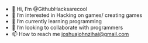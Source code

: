 - 👋 Hi, I’m @GithubHacksarecool
- 👀 I’m interested in Hacking on games/ creating games
- 🌱 I’m currently learning programming
- 💞️ I’m looking to collaborate with programmers
- 📫 How to reach me joshuajohnzihai@gmail.com

<!---
GithubHacksarecool/GithubHacksarecool is a ✨ special ✨ repository because its `README.md` (this file) appears on your GitHub profile.
You can click the Preview link to take a look at your changes.
--->
